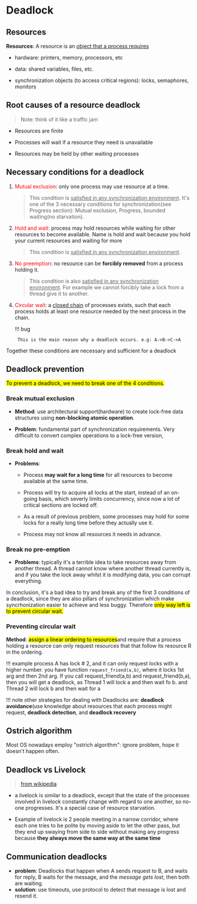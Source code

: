# Deadlock

## Resources

**Resources**: A resource is an <u>object that a process requires</u>

* hardware: printers, memory, processors, etc

* data: shared variables, files, etc.

* synchronization objects (to access critical regions): locks, semaphores, monitors

## Root causes of a resource deadlock

> Note: think of it like a traffic jam

* Resources are finite

* Processes will  wait if a resource they need is unavailable

* Resources may be held by other waiting processes

## Necessary conditions for a deadlock

1. <font color="red">Mutual exclusion</font>: only one process may use resource at a time.   
   
   > This condition is <u>satisfied in any synchronization environment</u>. It's one of the 3 necessary conditions for synchronization(see Progress section): Mutual exclusion, Progress, bounded waiting(no starvation).

2. <font color="red">Hold and wait</font>: process may hold resources while waiting for other resources to become available. Name is hold and wait because you hold your current resources and waiting for more
   
   > This condition is <u>satisfied in any synchronization environment</u>.

3. <font color="red">No preemption</font>: no resource can be **forcibly removed** from a process holding it.  
   
   > This condition is also <u>satisfied in any synchronization environment</u>. For example  we cannot forcibly take a lock from a thread give it to another.

4. <font color="red">Circular wait</font>: a <u>closed chain</u> of processes exists, such that each process holds at least one resource needed by the next process in the chain. 
   
    !!! bug
   
        This is the main reason why a deadlock occurs. e.g: A->B->C->A   

Together these conditions are necessary and sufficient for a deadlock

## Deadlock prevention

<mark>To prevent a deadlock, we need to break one of the 4 conditions.</mark>

### Break mutual exclusion

* **Method**: use architectural support(hardware) to create lock-free data structures using **non-blocking atomic operation**. 

* **Problem**: fundamental part of synchronization requirements. Very difficult to convert complex operations to a lock-free version,

### Break hold and wait

* **Problems**:
  
  * Process **may wait for a long time** for all resources to become available at the same time.
  
  * Process will try to acquire all locks at the start, instead of an on-going basis, which severly limits concurrency, since now a lot of critical sections are locked off. 
  
  * As a result of previous problem, some processes may hold for some locks for a really long time before they actually use it.
  
  * Process may not know all resources it needs in advance.

### Break no pre-emption

* **Problems**: typically it's a terrible idea to take resources away from another thread. A thread cannot know where another thread currently is, and if you take the lock away whilst it is modifying data, you can corrupt everything.

In conclusion, it's a bad idea to try and break any of the first 3 conditions of a deadlock, since they are also pillars of synchronization which make syncrhonization easier to achieve and less buggy. Therefore <mark>only way left is to prevent circular wait.</mark>

### Preventing circular wait

**Method**: <mark>assign a linear ordering to resources</mark>and require that a process holding a resource can only request resources that that follow its resource R in the ordering. 

!!! example
    process A has lock # 2, and it can only request locks with a higher number.
    you have function `request_friend(a,b)`, where it locks 1st arg and then 2nd arg. If you call request_friend(a,b) and request_friend(b,a), then you will get a deadlock, as Thread 1 will lock a and then wait fo b. and Thread 2 will lock b and then wait for a


!!! note
    other strategies for dealing with Deadlocks are: **deadlock avoidance**(use knowledge about resources that each process might request, **deadlock detection**, and **deadlock recovery**

## Ostrich algorithm

Most OS nowadays employ "ostrich algorithm": ignore problem, hope it doesn't happen often.

## Deadlock vs Livelock

> [from wikipedia](https://en.wikibooks.org/wiki/Operating_System_Design/Concurrency/Livelock)

* a livelock is similar to a deadlock, except that the state of the processes involved in livelock constantly change with regard to one another, so no-one progresses. It's a special case of resource starvation.

* Example of livelock is 2 people meeting in a narrow corridor, where each one tries to be polite by moving aside to let the other pass, but they end up swaying from side to side without making any progress because **they always move the same way at the same time**

## Communication deadlocks

* **problem**: Deadlocks that happen when A sends request to B, and waits for reply, B waits for the message, and the *message gets lost*, then both are waiting.
* **solution**: use timeouts, use protocol to detect that message is lost and resend it.
